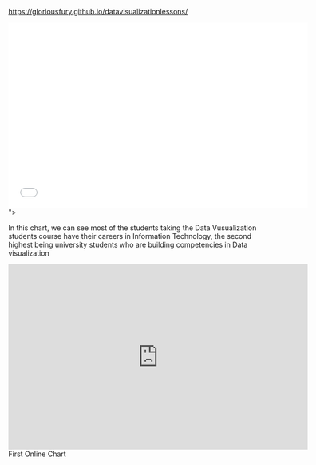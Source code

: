 https://gloriousfury.github.io/datavisualizationlessons/




<iframe width="600" height="371" seamless frameborder="0" scrolling="no" src="<iframe src="https://https://public.tableau.com/views/OccupationsofDataVisualizationStudents/OccupationsofDataVisualizationStudents?:showVizHome=no&:embed=true" width="90%" height="500"></iframe>">
</iframe>



In this chart, we can see most of the students taking the Data Vusualization students course have their careers in Information Technology, the second highest being university students who are building competencies in Data visualization




<iframe width="600" height="371" seamless frameborder="0" scrolling="no" src="https://docs.google.com/spreadsheets/d/e/2PACX-1vTpoKUwrnqbxpXyj_69wWAA-Omlxme5xwb9JElc9YEx-meg2s_6C3-pS07k98uONJjvy1Yn5t1vk5Pq/pubchart?oid=1840343235&amp;format=interactive">
</iframe>
First Online Chart
